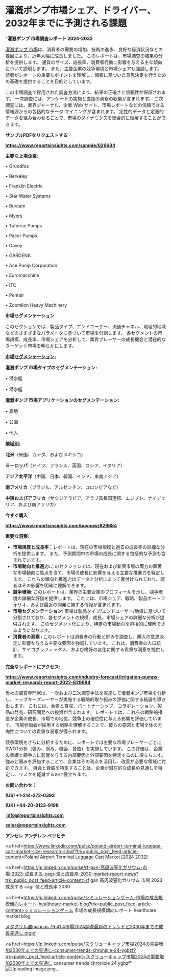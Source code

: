 # 灌漑ポンプ市場シェア、ドライバー、2032年までに予測される課題

"<strong>灌漑ポンプ 市場調査レポート 2024-2032</strong>

<a href=https://www.reportsinsights.com/sample/629684>灌漑ポンプ 市場</a>は、消費者の需要の増加、技術の進歩、良好な経済状況などの要因により、近年大幅に成長しました。 このレポートは、市場調査の結果の分析を提供します。 通貨のサイズ、成長率、消費者行動に影響を与える主な傾向について説明します。 また、主要企業の競争環境と市場シェアも強調します。 読者がレポートの重要なポイントを理解し、情報に基づいた意思決定を行うための基礎を提供することを目的としています。

この市場調査で採用された調査方法により、結果の正確さと信頼性が保証されます。 一次調査には、アンケートの実施と直接の洞察の収集が含まれます。 二次調査には、業界ジャーナル、企業 Web サイト、市場レポートなどの信頼できる情報源からの包括的なデータ マイニングが含まれます。 定性的データと定量的データを組み合わせることで、市場のダイナミクスを総合的に理解することができます。

<strong><b>サンプルPDFをリクエストする</b></strong>

<a href=https://www.reportsinsights.com/sample/629684><strong><u>https://www.reportsinsights.com/sample/629684</u></strong></a>

<strong>主要な上場企業:</strong>

• Grundfos

• Berkeley

• Franklin Electric

• Star Water Systems

• Burcam

• Myers

• Tuhorse Pumps

• Pacer Pumps

• Davey

• GARDENA

• Ace Pump Corporation

• Euromacchine

• ITC

• Pentair

• Zoomlion Heavy Machinery

<strong>市場セグメンテーション</strong>

このセクションでは、製品タイプ、エンドユーザー、流通チャネル、地理的地域などのさまざまなパラメータに基づいて市場を分割します。 各セグメントの市場規模、成長率、市場シェアを分析して、業界プレーヤーの成長機会と潜在的なターゲット市場を明らかにします。

<strong><u>市場セグメンテーション</u></strong><strong><u>:</u></strong>

<strong>灌漑ポンプ 市場タイプのセグメンテーション:</strong>

• 潜水艦

• 潜水艦

<strong>灌漑ポンプ 市場アプリケーションのセグメンテーション:</strong>

• 農地

• 公園

• 他人

<strong><u>地域別</u></strong><strong><u>:</u></strong>

<strong>北米</strong>（米国、カナダ、およびメキシコ）

<strong>ヨーロッパ</strong>（ドイツ、フランス、英国、ロシア、イタリア）

<strong>アジア太平洋</strong>（中国、日本、韓国、インド、東南アジア）

<strong>南アメリカ</strong>（ブラジル、アルゼンチン、コロンビアなど）

<strong>中東およびアフリカ</strong>（サウジアラビア、アラブ首長国連邦、エジプト、ナイジェリア、および南アフリカ）

<strong>今すぐ購入</strong>

<a href=https://www.reportsinsights.com/buynow/629684><strong><u>https://www.reportsinsights.com/buynow/629684</u></strong></a>

<strong>重要な洞察:</strong>
<ul>
  <li><strong>市場規模と成長率：</strong>レポートは、現在の市場規模と過去の成長率の詳細な分析を提供します。 また、予測期間中の市場の成長に関する包括的な予測も含まれています。</li>
  <li><strong>市場動向と推進力:</strong>このセクションでは、現在および新興市場の両方の顕著な市場動向に焦点を当て、市場の成長に影響を与える主要な推進力を特定します。 これらの傾向と推進力はデータと分析によって裏付けられており、読者はその影響を明確に理解できます。</li>
  <li><strong>競争環境</strong>: このレポートは、業界の主要企業のプロフィールを示し、競争環境の詳細な評価を提供します。 これには、市場シェア、戦略、製品ポートフォリオ、および最近の開発に関する情報が含まれます。</li>
  <li><strong>市場セグメンテーション: </strong>市場は製品タイプ/エンドユーザー/地域に基づいて分割されており、各セグメントの規模、成長、市場シェアの詳細な分析が提供されます。 このセグメント化により、特定の市場動向を包括的に理解できるようになります。</li>
  <li><strong>消費者の洞察 : </strong>このレポートは消費者の行動と好みを調査し、購入の意思決定に影響を与える主要な要因を強調しています。 これは、消費者の人口統計、サイコグラフィックス、および嗜好の変化に関する貴重な洞察を提供します。</li>
</ul>
<strong>完全なレポートにアクセス:</strong>

<a href=https://www.reportsinsights.com/industry-forecast/irrigation-pumps-market-research-report-2022-629684><strong><u><b>https://www.reportsinsights.com/industry-forecast/irrigation-pumps-market-research-report-2022-629684</b></u></strong></a>

当社の調査専門家は、一次および二次調査手法を実施して灌漑ポンプ市場を分析し、トップキープレーヤーが実施する戦略的取り組みの評価に関する結論を導き出します。 これには、合併と買収、パートナーシップ、コラボレーション、製品の発売、研究開発への投資が含まれます。 レポートでは、これらの戦略的措置が企業の成長、市場での地位、競争上の優位性に与える影響を評価しています。 市場参加者が採用する戦略を理解することで、彼らの意図と市場全体の方向性についての貴重な洞察が得られます。

競争環境をさらに分析するために、レポートでは主要な市場プレーヤーごとにSWOT分析（強み、弱み、機会、脅威）を実施しています。 この評価は、企業の業績と競争力に影響を与える内部要因と外部要因を特定するのに役立ちます。 強みと弱みを評価することで、企業はその利点を活用し、改善が必要な領域に対処できます。 機会と脅威を特定することは、企業が潜在的な成長の見通しを特定し、リスクを軽減するのに役立ちます。

<strong>お問い合わせ：</strong>

<strong>(US) +1-214-272-0393</strong>

<strong>(UK) +44-20-8133-9198</strong>

<strong> </strong><a href=info@reportsinsights.com><strong><u>info@reportsinsights.com</u></strong></a>

<a href=sales@reportsinsights.com><strong><u>sales@reportsinsights.com</u></strong></a>

<strong>アンセレ アンデレン ベリヒテ</strong>

<a href=https://www.linkedin.com/pulse/poland-airport-terminal-luggage-cart-market-size-research-sibwf?trk=public_post_feed-article-content>Poland Airport Terminal Luggage Cart Market [2024 2032]</a>

<a href=https://jp.linkedin.com/pulse/rf-gan-高周波窒化ガリウム-市場-2023-成長する-cagr-値と成長率-2030-market-report-news?trk=public_post_feed-article-content>rf gan 高周波窒化ガリウム 市場 2023 成長する cagr 値と成長率 2030</a>

<a href=https://jp.linkedin.com/pulse/シミュレーションゲーム-市場の成長規模傾向レポート-healthcare-market-blog?trk=public_post_feed-article-content>シミュレーションゲーム 市場の成長規模傾向レポート healthcare market blog</a>

<a href=https://www.linkedin.com/pulse/メタクリル酸maacas-79-41-4市場2024調査最新のトレンドと2030年までの成長見通し-otgpf/>メタクリル酸maacas 79 41 4市場2024調査最新のトレンドと2030年までの成長見通し otgpf</a>

<a href=https://jp.linkedin.com/pulse/スクリューキャップ市場2024の需要増加2030年までの見通し-consumer-trends-chronicle-24-ygbzf?trk=public_post_feed-article-content>スクリューキャップ市場2024の需要増加2030年までの見通し consumer trends chronicle 24 ygbzf</a>"
![Uploading image.png…]()
